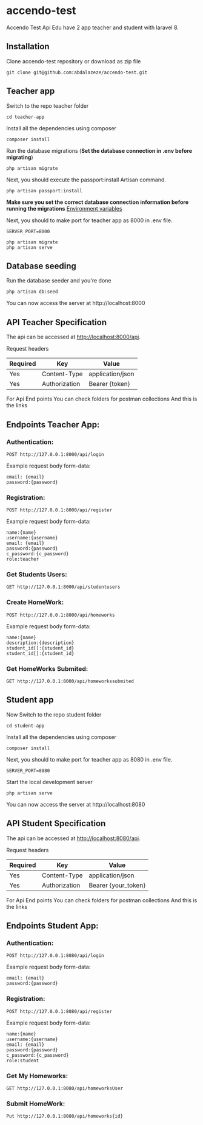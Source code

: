 # accendo-test
Accendo Test Api Edu have 2 app teacher and student with laravel 8.

## Installation

Clone accendo-test repository or download as zip file

    git clone git@github.com:abdalazeze/accendo-test.git

## Teacher app

Switch to the repo teacher folder

    cd teacher-app

Install all the dependencies using composer

    composer install

Run the database migrations (**Set the database connection in .env before migrating**)

    php artisan migrate

Next, you should execute the passport:install Artisan command.

    php artisan passport:install

**Make sure you set the correct database connection information before running the migrations** [Environment variables](#environment-variables)

Next, you should to make port for teacher app as 8000 in .env file.

    SERVER_PORT=8000

    php artisan migrate
    php artisan serve

## Database seeding

Run the database seeder and you're done

    php artisan db:seed

You can now access the server at http://localhost:8000

## API Teacher Specification

The api can be accessed at [http://localhost:8000/api](http://localhost:8000/api).

Request headers

| **Required** 	| **Key**              	| **Value**            	|
|----------	|------------------	|------------------	|
| Yes      	| Content-Type     	| application/json 	|
| Yes 	    | Authorization    	| Bearer {token} |


For Api End points You can check folders for postman collections And this is the links 

## Endpoints Teacher App:

### Authentication:

    POST http://127.0.0.1:8000/api/login

Example request body form-data:

    email: {email}
    password:{password}

### Registration:

    POST http://127.0.0.1:8000/api/register

Example request body form-data:

    name:{name}
    username:{username}
    email: {email}
    password:{password}
    c_password:{c_password}
    role:teacher

### Get Students Users:

    GET http://127.0.0.1:8000/api/studentusers

### Create HomeWork:

    POST http://127.0.0.1:8000/api/homeworks

Example request body form-data:

    name:{name}
    description:{description}
    student_id[]:{student_id}
    student_id[]:{student_id}

### Get HomeWorks Submited:

    GET http://127.0.0.1:8000/api/homeworkssubmited



## Student app

Now Switch to the repo student folder

    cd student-app

Install all the dependencies using composer

    composer install

Next, you should to make port for teacher app as 8080 in .env file.

    SERVER_PORT=8080

Start the local development server

    php artisan serve

You can now access the server at http://localhost:8080

## API Student Specification

The api can be accessed at [http://localhost:8080/api](http://localhost:8080/api).

Request headers

| **Required** 	| **Key**              	| **Value**            	|
|----------	|------------------	|------------------	|
| Yes      	| Content-Type     	| application/json 	|
| Yes 	    | Authorization    	| Bearer {your_token} |


For Api End points You can check folders for postman collections And this is the links 

## Endpoints Student App:

### Authentication:

    POST http://127.0.0.1:8080/api/login

Example request body form-data:

    email: {email}
    password:{password}

### Registration:

    POST http://127.0.0.1:8080/api/register

Example request body form-data:

    name:{name}
    username:{username}
    email: {email}
    password:{password}
    c_password:{c_password}
    role:student

### Get My Homeworks:

    GET http://127.0.0.1:8080/api/homeworksUser

### Submit HomeWork:

    Put http://127.0.0.1:8080/api/homeworks{id}


